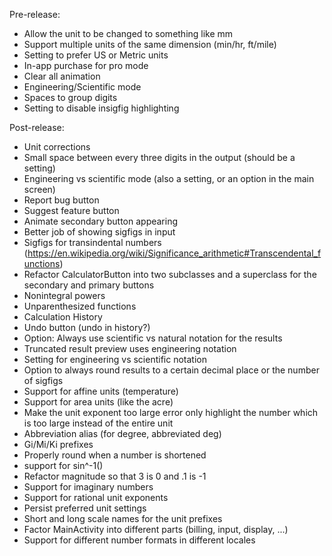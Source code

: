 Pre-release:
- Allow the unit to be changed to something like mm
- Support multiple units of the same dimension (min/hr, ft/mile)
- Setting to prefer US or Metric units
- In-app purchase for pro mode
- Clear all animation
- Engineering/Scientific mode
- Spaces to group digits
- Setting to disable insigfig highlighting

Post-release:
- Unit corrections
- Small space between every three digits in the output (should be a setting)
- Engineering vs scientific mode (also a setting, or an option in the main screen)
- Report bug button
- Suggest feature button
- Animate secondary button appearing
- Better job of showing sigfigs in input
- Sigfigs for transindental numbers (https://en.wikipedia.org/wiki/Significance_arithmetic#Transcendental_functions)
- Refactor CalculatorButton into two subclasses and a superclass for the secondary and primary buttons
- Nonintegral powers
- Unparenthesized functions
- Calculation History
- Undo button (undo in history?)
- Option: Always use scientific vs natural notation for the results
- Truncated result preview uses engineering notation
- Setting for engineering vs scientific notation
- Option to always round results to a certain decimal place or the number of sigfigs
- Support for affine units (temperature)
- Support for area units (like the acre)
- Make the unit exponent too large error only highlight the number which is too large instead of the entire unit
- Abbreviation alias (for degree, abbreviated deg)
- Gi/Mi/Ki prefixes
- Properly round when a number is shortened
- support for sin^-1()
- Refactor magnitude so that 3 is 0 and .1 is -1
- Support for imaginary numbers
- Support for rational unit exponents
- Persist preferred unit settings
- Short and long scale names for the unit prefixes
- Factor MainActivity into different parts (billing, input, display, ...)
- Support for different number formats in different locales